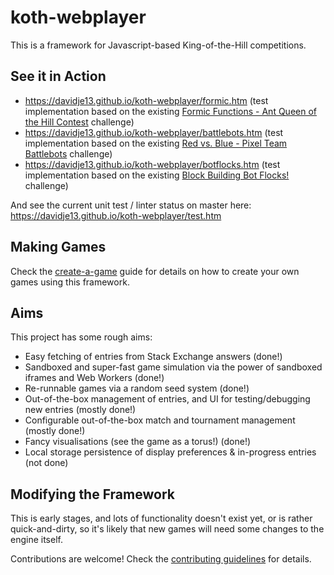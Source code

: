 # koth-webplayer

This is a framework for Javascript-based King-of-the-Hill competitions.

## See it in Action

* https://davidje13.github.io/koth-webplayer/formic.htm
  (test implementation based on the existing [Formic Functions - Ant Queen of the Hill Contest](https://codegolf.stackexchange.com/q/135102/8927) challenge)
* https://davidje13.github.io/koth-webplayer/battlebots.htm
  (test implementation based on the existing [Red vs. Blue - Pixel Team Battlebots](https://codegolf.stackexchange.com/q/48353/8927) challenge)
* https://davidje13.github.io/koth-webplayer/botflocks.htm
  (test implementation based on the existing [Block Building Bot Flocks!](https://codegolf.stackexchange.com/q/50690/8927) challenge)

And see the current unit test / linter status on master here:
https://davidje13.github.io/koth-webplayer/test.htm


## Making Games

Check the [create-a-game](docs/CREATE_A_GAME.md) guide for details on how to
create your own games using this framework.


## Aims

This project has some rough aims:

* Easy fetching of entries from Stack Exchange answers (done!)
* Sandboxed and super-fast game simulation via the power of sandboxed iframes
  and Web Workers (done!)
* Re-runnable games via a random seed system (done!)
* Out-of-the-box management of entries, and UI for testing/debugging new entries
  (mostly done!)
* Configurable out-of-the-box match and tournament management (mostly done!)
* Fancy visualisations (see the game as a torus!) (done!)
* Local storage persistence of display preferences & in-progress entries (not
  done)


## Modifying the Framework

This is early stages, and lots of functionality doesn't exist yet, or is rather
quick-and-dirty, so it's likely that new games will need some changes to the
engine itself.

Contributions are welcome! Check the
[contributing guidelines](docs/CONTRIBUTING.md) for details.
